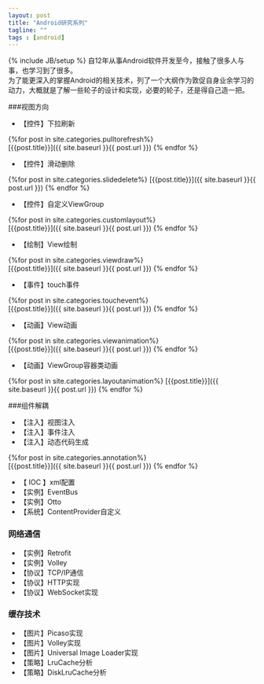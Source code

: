 ```yaml
---
layout: post
title: "Android研究系列"
tagline: ""
tags : [android]
---
```

{% include JB/setup %}
自12年从事Android软件开发至今，接触了很多人与事，也学习到了很多。  
为了能更深入的掌握Android的相关技术，列了一个大纲作为敦促自身业余学习的动力，大概就是了解一些轮子的设计和实现，必要的轮子，还是得自己造一把。

###视图方向
	
* 【控件】下拉刷新
	
{%for post in site.categories.pulltorefresh%}	
	[{{post.title}}]({{ site.baseurl }}{{ post.url }})
{% endfor %}
	
* 【控件】滑动删除
	
{%for post in site.categories.slidedelete%}	
	[{{post.title}}]({{ site.baseurl }}{{ post.url }})
{% endfor %}
	
* 【控件】自定义ViewGroup
	
{%for post in site.categories.customlayout%}	
	[{{post.title}}]({{ site.baseurl }}{{ post.url }})
{% endfor %}
	
* 【绘制】View绘制
	
{%for post in site.categories.viewdraw%}	
	[{{post.title}}]({{ site.baseurl }}{{ post.url }})
{% endfor %}
	
* 【事件】touch事件
	
{%for post in site.categories.touchevent%}	
	[{{post.title}}]({{ site.baseurl }}{{ post.url }})
{% endfor %}
	
* 【动画】View动画
	
{%for post in site.categories.viewanimation%}	
	[{{post.title}}]({{ site.baseurl }}{{ post.url }})
{% endfor %}
	
* 【动画】ViewGroup容器类动画
	
{%for post in site.categories.layoutanimation%}	
	[{{post.title}}]({{ site.baseurl }}{{ post.url }})
{% endfor %}
	

###组件解耦
* 【注入】视图注入
* 【注入】事件注入
* 【注入】动态代码生成

{%for post in site.categories.annotation%}	
	[{{post.title}}]({{ site.baseurl }}{{ post.url }})
{% endfor %}

* 【 IOC 】xml配置
* 【实例】EventBus
* 【实例】Otto
* 【系统】ContentProvider自定义


### 网络通信
* 【实例】Retrofit
* 【实例】Volley
* 【协议】TCP/IP通信
* 【协议】HTTP实现
* 【协议】WebSocket实现


### 缓存技术
* 【图片】Picaso实现
* 【图片】Volley实现
* 【图片】Universal Image Loader实现
* 【策略】LruCache分析
* 【策略】DiskLruCache分析